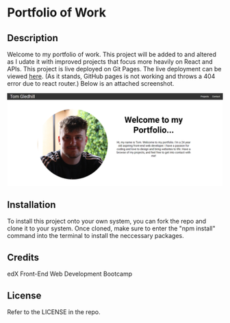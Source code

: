 # Portfolio of Work

## Description

Welcome to my portfolio of work. This project will be added to and altered as I udate it with improved projects that focus more heavily on React and APIs. This project is live deployed on Git Pages. The live deployment can be viewed [here](https://tg-ivy.github.io/new-portfolio-tom/). (As it stands, GitHub pages is not working and throws a 404 error due to react router.) Below is an attached screenshot.

![A screenshot of the full webpage](./src/assets/portfolio-screenshot.png)

## Installation

To install this project onto your own system, you can fork the repo and clone it to your system. Once cloned, make sure to enter the "npm install" command into the terminal to install the neccessary packages. 

## Credits

edX Front-End Web Development Bootcamp

## License

Refer to the LICENSE in the repo.
